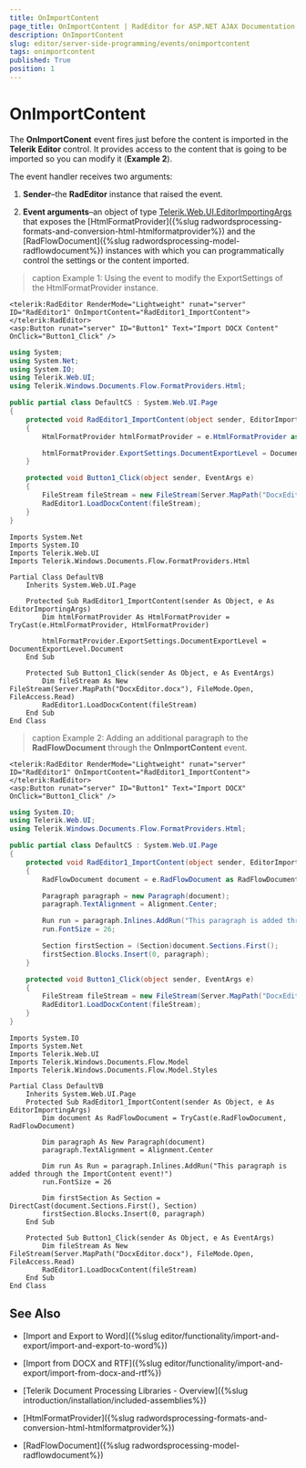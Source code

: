 ```yaml
---
title: OnImportContent
page_title: OnImportContent | RadEditor for ASP.NET AJAX Documentation
description: OnImportContent
slug: editor/server-side-programming/events/onimportcontent
tags: onimportcontent
published: True
position: 1
---
```


# OnImportContent

The **OnImportConent** event fires just before the content is imported in the **Telerik Editor** control. It provides access to the content that is going to be imported so you can modify it (**Example 2**).

The event handler receives two arguments:

1. **Sender**–the **RadEditor** instance that raised the event.

1. **Event arguments**–an object of type [Telerik.Web.UI.EditorImportingArgs](http://www.telerik.com/help/aspnet-ajax/t_telerik_web_ui_editorimportingargs.html) that exposes the [HtmlFormatProvider]({%slug radwordsprocessing-formats-and-conversion-html-htmlformatprovider%}) and the [RadFlowDocument]({%slug radwordsprocessing-model-radflowdocument%}) instances with which you can programmatically control the settings or the content imported.

>caption Example 1: Using the event to modify the ExportSettings of the HtmlFormatProvider instance.

````ASP.NET
<telerik:RadEditor RenderMode="Lightweight" runat="server" ID="RadEditor1" OnImportContent="RadEditor1_ImportContent">
</telerik:RadEditor>
<asp:Button runat="server" ID="Button1" Text="Import DOCX Content" OnClick="Button1_Click" />
````
````C#
using System;
using System.Net;
using System.IO;
using Telerik.Web.UI;
using Telerik.Windows.Documents.Flow.FormatProviders.Html;

public partial class DefaultCS : System.Web.UI.Page
{
	protected void RadEditor1_ImportContent(object sender, EditorImportingArgs e)
	{
		HtmlFormatProvider htmlFormatProvider = e.HtmlFormatProvider as HtmlFormatProvider;

		htmlFormatProvider.ExportSettings.DocumentExportLevel = DocumentExportLevel.Document;
	}

	protected void Button1_Click(object sender, EventArgs e)
	{
		FileStream fileStream = new FileStream(Server.MapPath("DocxEditor.docx"), FileMode.Open, FileAccess.Read);
		RadEditor1.LoadDocxContent(fileStream);
	}
}
````
````VB
Imports System.Net
Imports System.IO
Imports Telerik.Web.UI
Imports Telerik.Windows.Documents.Flow.FormatProviders.Html

Partial Class DefaultVB
	Inherits System.Web.UI.Page

	Protected Sub RadEditor1_ImportContent(sender As Object, e As EditorImportingArgs)
		Dim htmlFormatProvider As HtmlFormatProvider = TryCast(e.HtmlFormatProvider, HtmlFormatProvider)

		htmlFormatProvider.ExportSettings.DocumentExportLevel = DocumentExportLevel.Document
	End Sub

	Protected Sub Button1_Click(sender As Object, e As EventArgs)
		Dim fileStream As New FileStream(Server.MapPath("DocxEditor.docx"), FileMode.Open, FileAccess.Read)
		RadEditor1.LoadDocxContent(fileStream)
	End Sub
End Class
````


>caption Example 2: Adding an additional paragraph to the **RadFlowDocument** through the **OnImportContent** event.

````ASP.NET
<telerik:RadEditor RenderMode="Lightweight" runat="server" ID="RadEditor1" OnImportContent="RadEditor1_ImportContent">
</telerik:RadEditor>
<asp:Button runat="server" ID="Button1" Text="Import DOCX" OnClick="Button1_Click" />
````
````C#
using System.IO;
using Telerik.Web.UI;
using Telerik.Windows.Documents.Flow.FormatProviders.Html;

public partial class DefaultCS : System.Web.UI.Page
{
	protected void RadEditor1_ImportContent(object sender, EditorImportingArgs e)
	{
		RadFlowDocument document = e.RadFlowDocument as RadFlowDocument;

		Paragraph paragraph = new Paragraph(document);
		paragraph.TextAlignment = Alignment.Center;

		Run run = paragraph.Inlines.AddRun("This paragraph is added through the ImportContent event!");
		run.FontSize = 26;

		Section firstSection = (Section)document.Sections.First();
		firstSection.Blocks.Insert(0, paragraph);
	}

	protected void Button1_Click(object sender, EventArgs e)
	{
		FileStream fileStream = new FileStream(Server.MapPath("DocxEditor.docx"), FileMode.Open, FileAccess.Read);
		RadEditor1.LoadDocxContent(fileStream);
	}
}
````
````VB
Imports System.IO
Imports System.Net
Imports Telerik.Web.UI
Imports Telerik.Windows.Documents.Flow.Model
Imports Telerik.Windows.Documents.Flow.Model.Styles

Partial Class DefaultVB
	Inherits System.Web.UI.Page
	Protected Sub RadEditor1_ImportContent(sender As Object, e As EditorImportingArgs)
		Dim document As RadFlowDocument = TryCast(e.RadFlowDocument, RadFlowDocument)

		Dim paragraph As New Paragraph(document)
		paragraph.TextAlignment = Alignment.Center

		Dim run As Run = paragraph.Inlines.AddRun("This paragraph is added through the ImportContent event!")
		run.FontSize = 26

		Dim firstSection As Section = DirectCast(document.Sections.First(), Section)
		firstSection.Blocks.Insert(0, paragraph)
	End Sub

	Protected Sub Button1_Click(sender As Object, e As EventArgs)
		Dim fileStream As New FileStream(Server.MapPath("DocxEditor.docx"), FileMode.Open, FileAccess.Read)
		RadEditor1.LoadDocxContent(fileStream)
	End Sub
End Class
````


## See Also

 * [Import and Export to Word]({%slug editor/functionality/import-and-export/import-and-export-to-word%})

 * [Import from DOCX and RTF]({%slug editor/functionality/import-and-export/import-from-docx-and-rtf%})
 
 * [Telerik Document Processing Libraries - Overview]({%slug introduction/installation/included-assemblies%})
 
 * [HtmlFormatProvider]({%slug radwordsprocessing-formats-and-conversion-html-htmlformatprovider%})
 
 * [RadFlowDocument]({%slug radwordsprocessing-model-radflowdocument%})

